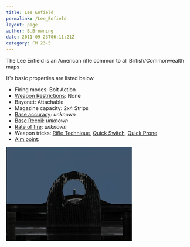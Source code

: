 ```yaml
---
title: Lee Enfield
permalink: /Lee_Enfield
layout: page
author: B.Browning
date: 2011-09-23T06:11:21Z
category: FM 23-5
---
```

The Lee Enfield is an American rifle common to all British/Commonwealth
maps

It's basic properties are listed below.

  - Firing modes: Bolt Action
  - [Weapon Restrictions](Weapon_Restrictions "wikilink"): None
  - Bayonet: Attachable
  - Magazine capacity: 2x4 Strips
  - [Base accuracy](Weapon_mechanics "wikilink"): *unknown*
  - [Base Recoil](Weapon_mechanics "wikilink"): *unknown*
  - [Rate of fire](Weapon_mechanics "wikilink"): *unknown*
  - Weapon tricks: [Rifle Technique](Rifle_Technique "wikilink"), [Quick
    Switch](Quick_Switch "wikilink"), [Quick
    Prone](Quick_Prone "wikilink")
  - [Aim point](Weapon_mechanics "wikilink"):

![Leeaimpoint.jpg](images/Leeaimpoint.jpg "Leeaimpoint.jpg")

